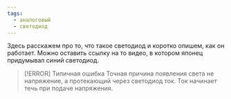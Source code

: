 ```yaml
---
tags:
  - аналоговый
  - светодиод
---
```

Здесь расскажем про то, что такое светодиод и коротко опишем, как он работает. Можно оставить ссылку на то видео, в котором японец придумывал синий светодиод.


> [!ERROR] Типичная ошибка
> Точная причина появления света не напряжение, а протекающий через светодиод ток. Ток начинает течь при подаче напряжения.
